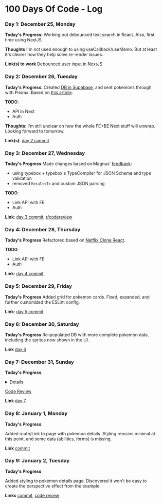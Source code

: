 # 100 Days Of Code - Log

### Day 1: December 25, Monday

**Today's Progress**: Working out debounced text search in React. Also, first time using NextJS.

**Thoughts** I'm not used enough to using useCallback/useMemo. But at least it's clearer how they help solve re-render issues.

**Link(s) to work**
[Debounced user input in NextJS](https://github.com/eloyrobillard/nextjs-user-input)

### Day 2: December 26, Tuesday

**Today's Progress**: Created [DB in Supabase](https://supabase.com/dashboard/project/nuwidquxephmkslwzdxh/database/tables), and sent pokemons through with Prisma. Based on [this article](https://qiita.com/tomohiko_ohhashi/items/da804ed1f5870c9ce52d).

**TODO**: 
- API in Next
- Auth

**Thoughts**: I'm still unclear on how the whole FE+BE Next stuff will unwrap. Looking forward to tomorrow.

**Link(s)**: [day 2 commit](https://github.com/eloyrobillard/nextjs-user-input/commit/f193f6ad2bdc245d8445aed5bee2529dfe10e987)

### Day 3: December 27, Wednesday

**Today's Progress**
Made changes based on Magnus' [feedback](https://codereview.stackexchange.com/questions/288595/parsing-fetched-data-in-typescript/288603#288603):
- using typebox + typebox's TypeCompiler for JSON Schema and type validation
- removed `Result<T>` and custom JSON parsing

**TODO**: 
- Link API with FE
- Auth

**Link**: [day 3 commit](https://github.com/eloyrobillard/nextjs-user-input/commit/ef38c8f345a9b3962d83a1d3942284ba30f4cd2c), [r/codereview](https://www.reddit.com/r/codereview/comments/18ryom5/typescript_prisma_code_to_populate_db_with/)

### Day 4: December 28, Thursday

**Today's Progress**
Refactored based on [Netflix Clone React](https://github.com/NKDesign30/Netflix-Clone-React). 

**TODO**: 
- Link API with FE
- Auth

**Link**: [day 4 commit](https://github.com/eloyrobillard/nextjs-user-input/commit/81abb6a9d81d36455437d122de246c60168df4b7)

### Day 5: December 29, Friday

**Today's Progress**
Added grid for pokemon cards. Fixed, expanded, and further customized the ESLint config.

**Link**: [day 5 commit](https://github.com/eloyrobillard/nextjs-user-input/commit/e61d4d9c09eb55b4377dad2ed62184ca386791a7)

### Day 6: December 30, Saturday

**Today's Progress**
Re-populated DB with more complete pokemon data, including the sprites now shown in the UI.

**Link** [day 6](https://github.com/eloyrobillard/nextjs-user-input/commit/74008f6512cfe0965027e527caf7f3f454061797)

### Day 7: December 31, Sunday

**Today's Progress**

<details>
![image](https://github.com/eloyrobillard/100-days-of-code/assets/67062814/32ab08ad-8634-4b61-8430-bebdfaff42a8)
</details>

[Code Review](https://codereview.stackexchange.com/questions/288694/centering-ui-elements-with-flex-in-react)

**Link** [day 7](https://github.com/eloyrobillard/nextjs-user-input/commit/4fac9831a7f84c49ba6d4bdd9b16d6a7f07c356f)

### Day 8: January 1, Monday

**Today's Progress**

Added route/Link to page with pokemon details. Styling remains minimal at this point, and some data (abilities, forms) is missing.

**Link** [commit](https://github.com/eloyrobillard/nextjs-user-input/commit/de7794b7d660f223e9fd843cd0a58901794bc75c)

### Day 9: January 2, Tuesday

**Today's Progress**

Added styling to pokémon details page. Discovered it won't be easy to create the perspective effect from the example.

**Links** [commit](https://github.com/eloyrobillard/nextjs-user-input/commit/c724905ff4b15f4de8ae54c7479e27f8c03f6ae0), [code review](https://codereview.stackexchange.com/questions/288731/icon-styling-in-tailwind-react)
